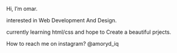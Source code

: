 Hi, I’m omar.

interested in Web Development And Design.

currently learning html/css and hope to Create a beautiful prjects.

How to reach me on instagram? @amoryd_iq

